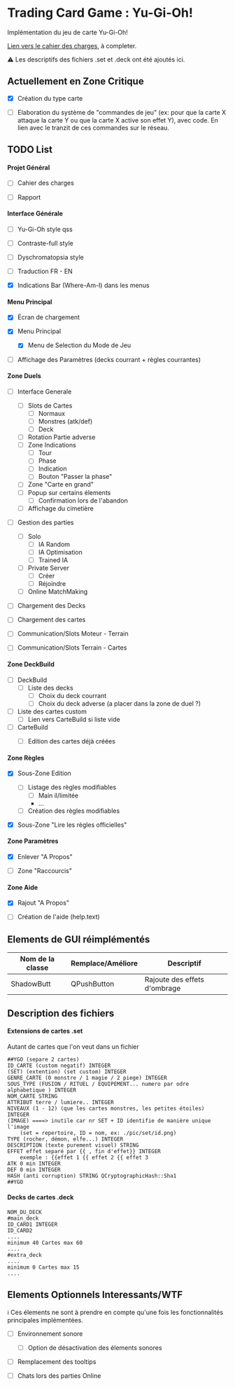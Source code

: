 # Trading Card Game : Yu-Gi-Oh!

Implémentation du jeu de carte Yu-Gi-Oh!

[Lien vers le cahier des charges](https://docs.google.com/document/d/1OeF_gmBVjo56tAUFRijaNlVDgjEvVVLkMJVCUVTZqDc/edit?usp=sharing), à completer.

:warning: Les descriptifs des fichiers .set et .deck ont été ajoutés ici.


## Actuellement en Zone Critique

 - [x] Création du type carte
 - [ ] Elaboration du système de "commandes de jeu" (ex: pour que la carte X attaque la carte Y ou que la carte X active son effet Y), avec code. En lien avec le tranzit de ces commandes sur le réseau.



## TODO List

#### Projet Général

 - [ ] Cahier des charges
 - [ ] Rapport


#### Interface Générale

 - [ ] Yu-Gi-Oh style qss
 - [ ] Contraste-full style
 - [ ] Dyschromatopsia style
 - [ ] Traduction FR - EN
 - [x] Indications Bar (Where-Am-I) dans les menus


#### Menu Principal

 - [x] Écran de chargement
 - [x] Menu Principal
   - [x] Menu de Selection du Mode de Jeu
   
 - [ ] Affichage des Paramètres (decks courrant + règles courrantes)


#### Zone Duels

 - [ ] Interface Generale
    - [ ] Slots de Cartes
       - [ ] Normaux
       - [ ] Monstres (atk/def)
       - [ ] Deck
    - [ ] Rotation Partie adverse
    - [ ] Zone Indications
       - [ ] Tour
       - [ ] Phase
       - [ ] Indication
       - [ ] Bouton "Passer la phase"
    - [ ] Zone "Carte en grand"
    - [ ] Popup sur certains élements
        - [ ] Confirmation lors de l'abandon
	- [ ] Affichage du cimetière

 - [ ] Gestion des parties
    - [ ] Solo
       - [ ] IA Random
       - [ ] IA Optimisation
       - [ ] Trained IA
    - [ ] Private Server
       - [ ] Créer
       - [ ] Réjoindre
    - [ ] Online MatchMaking
    
 - [ ] Chargement des Decks
 - [ ] Chargement des cartes
 
 - [ ] Communication/Slots Moteur - Terrain
 - [ ] Communication/Slots Terrain - Cartes


#### Zone DeckBuild

 - [ ] DeckBuild
    - [ ] Liste des decks
      - [ ] Choix du deck courrant
      - [ ] Choix du deck adverse (a placer dans la zone de duel ?)
      
 - [ ] Liste des cartes custom
    - [ ] Lien vers CarteBuild si liste vide
    
 - [ ] CarteBuild
    - [ ] Edition des cartes déjà créées


#### Zone Règles

 - [x] Sous-Zone Edition
    - [ ] Listage des règles modifiables
       - [ ] Main il/limitée
       - ... 
    - [ ] Création des règles modifiables
    
 - [x] Sous-Zone "Lire les règles officielles"


#### Zone Paramètres

 - [x] Enlever "A Propos"
 - [ ] Zone "Raccourcis"


#### Zone Aide

   - [x] Rajout "A Propos"
   - [ ] Création de l'aide (help.text)



## Elements de GUI réimplémentés

Nom de la classe | Remplace/Améliore | Descriptif
---------------- | ----------------- | ----------
ShadowButt | QPushButton | Rajoute des effets d'ombrage



## Description des fichiers 

#### Extensions de cartes .set 

Autant de cartes que l'on veut dans un fichier

```
##YGO (separe 2 cartes)
ID_CARTE (custom negatif) INTEGER
(SET) (extention) (set custom) INTEGER
GENRE_CARTE (0 monstre / 1 magie / 2 piege) INTEGER
SOUS_TYPE (FUSION / RITUEL / EQUIPEMENT... numero par odre alphabetique ) INTEGER
NOM_CARTE STRING
ATTRIBUT terre / lumiere.. INTEGER
NIVEAUX (1 - 12) (que les cartes monstres, les petites étoiles) INTEGER
(IMAGE) ====> inutile car nr SET + ID identifie de manière unique l'image
	(set = repertoire, ID = nom, ex: ./pic/set/id.png)
TYPE (rocher, démon, elfe...) INTEGER
DESCRIPTION (texte purement visuel) STRING
EFFET effet separé par {{ , fin d'effet}} INTEGER
	exemple : {{effet 1 {{ effet 2 {{ effet 3 
ATK 0 min INTEGER
DEF 0 min INTEGER
HASH (anti corruption) STRING QCryptographicHash::Sha1
##YGO
```

#### Decks de cartes .deck

```
NOM_DU_DECK
#main_deck
ID_CARD1 INTEGER
ID_CARD2
....
minimum 40 Cartes max 60
....
#extra_deck
....
minimum 0 Cartes max 15
....
```



## Elements Optionnels Interessants/WTF

:information_source: Ces élements ne sont à prendre en compte qu'une fois les fonctionnalités principales implémentées.

 - [ ] Environnement sonore
    - [ ] Option de désactivation des élements sonores
 - [ ] Remplacement des tooltips
 - [ ] Chats lors des parties Online
 
 

